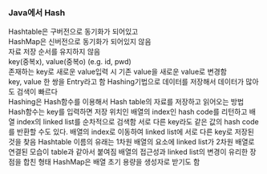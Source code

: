 ### Java에서 Hash
Hashtable은 구버전으로 동기화가 되어있고  
HashMap은 신버전으로 동기화가 되어있지 않음  
자료 저장 순서를 유지하지 않음  
key(중복x), value(중복o) (e.g. id, pwd)    
존재하는 key로 새로운 value입력 시 기존 value을 새로운 value로 변경함  
key, value 한 쌍을 Entry라고 함
Hashing기법으로 데이터를 저장해서 데이터가 많아도 검색이 빠르다  
Hashing은 Hash함수를 이용해서 Hash table의 자료를 저장하고 읽어오는 방법
Hash함수는 key를 입력하면 저장 위치인 배열의 index인 hash code를 리턴하고 배열 index의 linked list를 순차적으로 검색함
서로 다른 key라도 같은 값의 hash code를 반환할 수도 있다. 배열의 index로 이동하여 linked list에 서로 다른 key로 저장된 것을 찾음
Hashtable 이름의 유래는 1차원 배열의 요소에 linked list가 2차원 배열로 연결된 모습이 table과 같아서 붙여짐
배열의 접근성과 linked list의 변경이 유리한 장점을 합친 형태
HashMap은 배열 초기 용량을 생성자로 받기도 함
